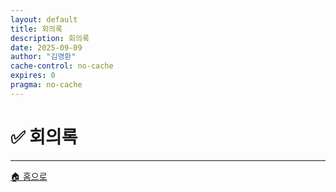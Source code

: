 ```yaml
---
layout: default
title: 회의록
description: 회의록
date: 2025-09-09
author: "김명환"
cache-control: no-cache
expires: 0
pragma: no-cache
---
```


# ✅ 회의록

<script>

{% assign cur_dir = "/회의록/" %}
{% include cur_files.liquid %}
{% include page_values.html %}
{% include page_files.html %}

</script>

<div class="file-grid">
</div>

---

<div class="navigation-footer">
  <a href="{{- site.baseurl -}}/" class="nav-button home">
    <span class="nav-icon">🏠</span> 홈으로
  </a>
</div>